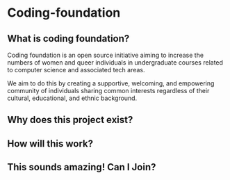 # Coding-foundation

## What is coding foundation?
Coding foundation is an open source initiative aiming to increase the numbers of women and queer individuals in undergraduate courses related to computer science and associated tech areas.

We aim to do this by creating a supportive, welcoming, and empowering community of individuals sharing common interests regardless of their cultural, educational, and ethnic background.


## Why does this project exist?

## How will this work?

## This sounds amazing! Can I Join?

